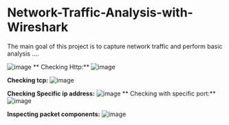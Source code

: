 # Network-Traffic-Analysis-with-Wireshark

The main goal of this project is to capture network traffic and  perform basic analysis
....


![image](https://github.com/user-attachments/assets/4a2dd887-8f30-4747-8eb3-981ca6f94acf)
**
Checking Http:**
![image](https://github.com/user-attachments/assets/73623432-1eee-4ae0-9b41-40daf901e31b)

**Checking tcp:**
![image](https://github.com/user-attachments/assets/d4553f61-b036-4434-9869-f6f61d62a3f1)

**Checking Specific ip address:**
![image](https://github.com/user-attachments/assets/a48015bf-a902-4caa-a7d1-fc94253b80a3)
**
Checking with specific port:**
![image](https://github.com/user-attachments/assets/0dbfa342-969e-49f4-8c8f-c2f3727a54c5)

**Inspecting packet components:**
![image](https://github.com/user-attachments/assets/818a8710-56b7-4e25-bcc3-c455e4e1a87e)


